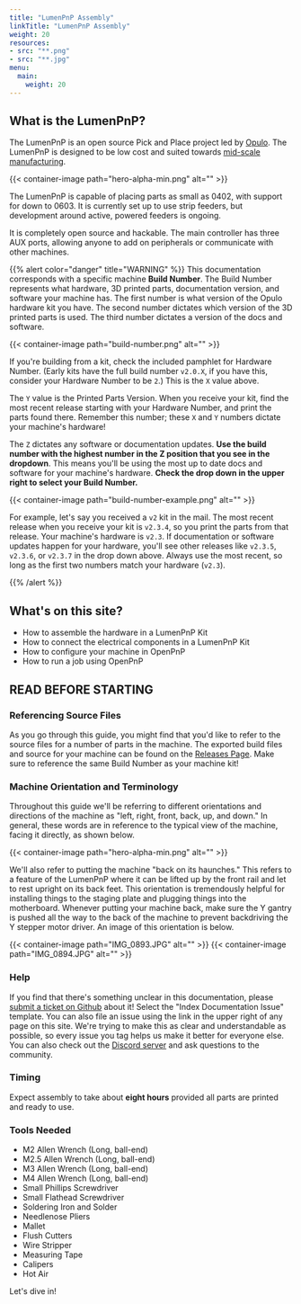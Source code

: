 ```yaml
---
title: "LumenPnP Assembly"
linkTitle: "LumenPnP Assembly"
weight: 20
resources:
- src: "**.png"
- src: "**.jpg"
menu:
  main:
    weight: 20
---
```


## What is the LumenPnP?

The LumenPnP is an open source Pick and Place project led by [Opulo](https://www.opulo.io/). The LumenPnP is designed to be low cost and suited towards [mid-scale manufacturing](http://stephenhawes.com/level-2-manufacturing/).

{{< container-image path="hero-alpha-min.png" alt="" >}}

The LumenPnP is capable of placing parts as small as 0402, with support for down to 0603. It is currently set up to use strip feeders, but development around active, powered feeders is ongoing.

It is completely open source and hackable. The main controller has three AUX ports, allowing anyone to add on peripherals or communicate with other machines.

{{% alert color="danger" title="WARNING" %}}
This documentation corresponds with a specific machine **Build Number**. The Build Number represents what hardware, 3D printed parts, documentation version, and software your machine has. The first number is what version of the Opulo hardware kit you have. The second number dictates which version of the 3D printed parts is used. The third number dictates a version of the docs and software.

{{< container-image path="build-number.png" alt="" >}}


If you're building from a kit, check the included pamphlet for Hardware Number. (Early kits have the full build number `v2.0.X`, if you have this, consider your Hardware Number to be `2`.) This is the `X` value above.

The `Y` value is the Printed Parts Version. When you receive your kit, find the most recent release starting with your Hardware Number, and print the parts found there. Remember this number; these `X` and `Y` numbers dictate your machine's hardware!

The `Z` dictates any software or documentation updates. **Use the build number with the highest number in the Z position that you see in the dropdown**. This means you'll be using the most up to date docs and software for your machine's hardware. **Check the drop down in the upper right to select your Build Number.**

{{< container-image path="build-number-example.png" alt="" >}}

For example, let's say you received a `v2` kit in the mail. The most recent release when you receive your kit is `v2.3.4`, so you print the parts from that release. Your machine's hardware is `v2.3`. If documentation or software updates happen for your hardware, you'll see other releases like `v2.3.5`, `v2.3.6`, or `v2.3.7` in the drop down above. Always use the most recent, so long as the first two numbers match your hardware (`v2.3`).

{{% /alert %}}

## What's on this site?

* How to assemble the hardware in a LumenPnP Kit
* How to connect the electrical components in a LumenPnP Kit
* How to configure your machine in OpenPnP
* How to run a job using OpenPnP

## READ BEFORE STARTING

### Referencing Source Files

As you go through this guide, you might find that you'd like to refer to the source files for a number of parts in the machine. The exported build files and source for your machine can be found on the [Releases Page](https://github.com/index-machines/index/releases). Make sure to reference the same Build Number as your machine kit!

### Machine Orientation and Terminology

Throughout this guide we'll be referring to different orientations and directions of the machine as "left, right, front, back, up, and down." In general, these words are in reference to the typical view of the machine, facing it directly, as shown below.

{{< container-image path="hero-alpha-min.png" alt="" >}}

We'll also refer to putting the machine "back on its haunches." This refers to a feature of the LumenPnP where it can be lifted up by the front rail and let to rest upright on its back feet. This orientation is tremendously helpful for installing things to the staging plate and plugging things into the motherboard. Whenever putting your machine back, make sure the Y gantry is pushed all the way to the back of the machine to prevent backdriving the Y stepper motor driver. An image of this orientation is below.

{{< container-image path="IMG_0893.JPG" alt="" >}}
{{< container-image path="IMG_0894.JPG" alt="" >}}

### Help

If you find that there's something unclear in this documentation, please [submit a ticket on Github](https://github.com/index-machines/index/issues/new/choose) about it! Select the "Index Documentation Issue" template. You can also file an issue using the link in the upper right of any page on this site. We're trying to make this as clear and understandable as possible, so every issue you tag helps us make it better for everyone else. You can also check out the [Discord server](https://discordapp.com/invite/TCwy6De) and ask questions to the community.

### Timing

Expect assembly to take about **eight hours** provided all parts are printed and ready to use.

### Tools Needed
* M2 Allen Wrench (Long, ball-end)
* M2.5 Allen Wrench (Long, ball-end)
* M3 Allen Wrench (Long, ball-end)
* M4 Allen Wrench (Long, ball-end)
* Small Phillips Screwdriver
* Small Flathead Screwdriver
* Soldering Iron and Solder
* Needlenose Pliers
* Mallet
* Flush Cutters
* Wire Stripper
* Measuring Tape
* Calipers
* Hot Air

Let's dive in!
